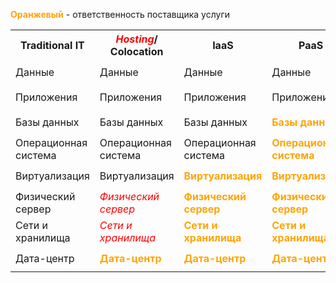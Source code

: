 <p><b style="color:orange">Оранжевый</b> - ответственность поставщика услуги</p>
<table border="0.5">
    <tr height="40">
        <th>Traditional IT</th>
        <th><i style="color:red">Hosting</i>/
          Colocation</th>
        <th>IaaS</th>
        <th>PaaS</th>
        <th>SaaS</th>
    </tr>
    <tr height="40">
        <td>Данные</td>
        <td>Данные</td>
        <td>Данные</td>
        <td>Данные</td>
        <td>Данные</td>
    </tr>
    <tr height="40">
        <td>Приложения</td>
        <td>Приложения</td>
        <td>Приложения</td>
        <td>Приложения</td>
        <td style="color:orange"><strong>Приложения</td>
    </tr>
    <tr height="40">
        <td>Базы данных</td>
        <td>Базы данных</td>
        <td>Базы данных</td>
        <td style="color:orange"><strong>Базы данных</td>
        <td style="color:orange"><strong>Базы данных</td>
    </tr>
    <tr height="40">
        <td>Операционная система</td>
        <td>Операционная система</td>
        <td>Операционная система</td>
        <td style="color:orange"><strong>Операционная система</td>
        <td style="color:orange"><strong>Операционная система</td>
    </tr>
    <tr height="40">
        <td>Виртуализация</td>
        <td>Виртуализация</td>
        <td style="color:orange"><strong>Виртуализация</td>
        <td style="color:orange"><strong>Виртуализация</td>
        <td style="color:orange"><strong>Виртуализация</td>
    </tr>
    <tr height="40">
        <td>Физический сервер</td>
        <td style="color:red"><i>Физический сервер</td>
        <td style="color:orange"><strong>Физический сервер</td>
        <td style="color:orange"><strong>Физический сервер</td>
        <td style="color:orange"><strong>Физический сервер</td>
    </tr>
    <tr height="40">
        <td>Сети и хранилища</td>
        <td style="color:red"><i>Сети и хранилища</td>
        <td style="color:orange"><strong>Сети и хранилища</td>
        <td style="color:orange"><strong>Сети и хранилища</td>
        <td style="color:orange"><strong>Сети и хранилища</td>
    </tr>
    <tr height="40">
        <td>Дата-центр</td>
        <td style="color:orange"><strong>Дата-центр</td>
        <td style="color:orange"><strong>Дата-центр</td>
        <td style="color:orange"><strong>Дата-центр</td>
        <td style="color:orange"><strong>Дата-центр</td>
    </tr>
</table>
 
